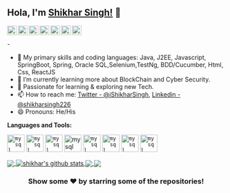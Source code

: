 ## Hola, I'm [Shikhar Singh!](https://www.linkedin.com/in/shikharsingh226/) 👋
   


<a href="https://twitter.com/iShikharSingh">
  <img align="left" alt="shikhar's Twitter" width="22px" src="https://cdn.jsdelivr.net/npm/simple-icons@v3/icons/twitter.svg" />
</a>
<a href="https://www.linkedin.com/in/shikharsingh226/">
  <img align="left" alt="shikhar's Linkdein" width="22px" src="https://cdn.jsdelivr.net/npm/simple-icons@v3/icons/linkedin.svg" />
</a>
<a href="https://github.com/shikharsingh226">
  <img align="left" alt="shikhar's Github" width="22px" src="https://cdn.jsdelivr.net/npm/simple-icons@v3/icons/github.svg" />
</a>
<a href="https://t.me/shikharsingh226">
  <img align="left" alt="shikhar's Telegram" width="22px" src="https://cdn.jsdelivr.net/npm/simple-icons@v3/icons/telegram.svg" />
</a>
<a href="https://instagram.com/">
  <img align="left" alt="shikhar's Instagram" width="22px" src="https://cdn.jsdelivr.net/npm/simple-icons@v3/icons/instagram.svg" />
</a>
<a href="https://www.facebook.com/">
  <img align="left" alt="shikhar's Facebook" width="22px" src="https://cdn.jsdelivr.net/npm/simple-icons@v3/icons/facebook.svg" />
</a>
<a href="https://www.youtube.com/">
  <img align="left" alt="shikhar's Youtube" width="22px" src="https://cdn.jsdelivr.net/npm/simple-icons@v3/icons/youtube.svg" />
</a>

<br/>
<br/>
 -
 
 - 🔭 My primary skills and coding languages: Java, J2EE, Javascript, SpringBoot, Spring, Oracle SQL,Selenium,TestNg, BDD/Cucumber, Html, Css, ReactJS
- 🌱  I’m currently learning more about BlockChain and Cyber Security.
- 👯  Passionate for learning & exploring new Tech. 
- 📫 How to reach me: [Twitter - @iShikharSingh](https://twitter.com/iShikharSingh), [Linkedin - @shikharsingh226](https://www.linkedin.com/in/shikharsingh226/)
- 😄 Pronouns: He/His

**Languages and Tools:**  

<code><img src="https://icon2.cleanpng.com/20180720/bv/kisspng-javascript-logo-html-clip-art-javascript-logo-5b5188b13c2314.0304322315320700652463.jpg" alt="mysql" width="40" height="40"/></code>
<code><img src="https://www.pcsglobal.in/wp-content/uploads/2020/01/j2ee-logo.png" alt="mysql" width="40" height="40"/></code>
<code><img src="http://springframework.guru/wp-content/uploads/2015/02/spring-framework-project-logo.png" alt="mysql" width="40" height="40"/></code>
<img src="https://i.pinimg.com/originals/50/f1/58/50f1582a95bdac10f1c3fa295c8b947b.png" alt="mysql" width="40" height="40"/>
<code><img src="https://banner2.cleanpng.com/20181122/krs/kisspng-java-programming-language-selenium-computer-softwa-july-2-16-halab-4-dev-5bf78387a7bb41.028192901542947719687.jpg" alt="mysql" width="40" height="40"/></code>
<code><img src="https://images.g2crowd.com/uploads/product/image/large_detail/large_detail_1e0d62f445e6448af1e125f5702c8227/reactjs-development-services.png" alt="mysql" width="40" height="40"/></code>
<code><img src="https://upload.wikimedia.org/wikipedia/commons/thumb/c/cf/Angular_full_color_logo.svg/1200px-Angular_full_color_logo.svg.png" alt="mysql" width="40" height="40"/></code>
<code><img src="https://media-exp1.licdn.com/dms/image/C560BAQGC029P7UbAMQ/company-logo_200_200/0/1562088387077?e=2159024400&v=beta&t=lEY4Obku1xJ3BB_BpN3Np9ILy8_zaB1_yjsfH9A57qs" alt="mysql" width="40" height="40"/></code>

  
<a href="https://github.com/iampawan">
  <img align="center" src="https://github-readme-stats.vercel.app/api/top-langs/?username=shikharsingh226&theme=light&hide_langs_below=1" />
</a>
<a href="https://github.com/iampawan">
 <img align="center" src="https://github-readme-stats.vercel.app/api?username=shikharsingh226&show_icons=true&theme=light&line_height=27" alt="shikhar's github stats"/>
</a>
<a href="https://github.com/ShikharSingh226/Beans-and-Dependency-Injection-In-Spring">
  <img align="center" src="https://github-readme-stats.vercel.app/api/pin/?username=shikharsingh226&repo=Beans-and-Dependency-Injection-In-Spring" />

</a>
<a href="https://github.com/ShikharSingh226/SpingBootDataRestAPI">
 <img align="center" src="https://github-readme-stats.vercel.app/api/pin/?username=shikharsingh226&repo=SpingBootDataRestAPI" />
</a>

<div align="center">

### Show some ❤️ by starring some of the repositories!

</div>
<!---
ShikharSingh226/ShikharSingh226 is a ✨ special ✨ repository because its `README.md` (this file) appears on your GitHub profile.
You can click the Preview link to take a look at your changes.
--->
